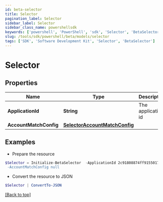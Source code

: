 ```yaml
---
id: beta-selector
title: Selector
pagination_label: Selector
sidebar_label: Selector
sidebar_class_name: powershellsdk
keywords: ['powershell', 'PowerShell', 'sdk', 'Selector', 'BetaSelector'] 
slug: /tools/sdk/powershell/beta/models/selector
tags: ['SDK', 'Software Development Kit', 'Selector', 'BetaSelector']
---
```



# Selector

## Properties

Name | Type | Description | Notes
------------ | ------------- | ------------- | -------------
**ApplicationId** | **String** | The application id | [optional] 
**AccountMatchConfig** | [**SelectorAccountMatchConfig**](selector-account-match-config) |  | [optional] 

## Examples

- Prepare the resource
```powershell
$Selector = Initialize-BetaSelector  -ApplicationId 2c91808874ff91550175097daaec161c" `
 -AccountMatchConfig null
```

- Convert the resource to JSON
```powershell
$Selector | ConvertTo-JSON
```


[[Back to top]](#) 

